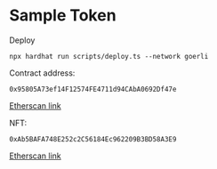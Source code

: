# Sample Token

Deploy

```
npx hardhat run scripts/deploy.ts --network goerli
```

Contract address:

```
0x95805A73ef14F12574FE4711d94CAbA0692Df47e
```

[Etherscan link](https://goerli.etherscan.io/address/0x95805A73ef14F12574FE4711d94CAbA0692Df47e)

NFT:

```
0xAb5BAFA748E252c2C56184Ec962209B3BD58A3E9
```

[Etherscan link](https://goerli.etherscan.io/address/0xAb5BAFA748E252c2C56184Ec962209B3BD58A3E9)
